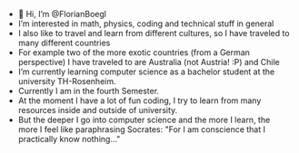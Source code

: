 - 👋 Hi, I’m @FlorianBoegl
- I’m interested in math, physics, coding and technical stuff in general
- I also like to travel and learn from different cultures, so I have traveled to many different countries
- For example two of the more exotic countries (from a German perspective) I have traveled to are Australia (not Austria! :P) and Chile
- I’m currently learning computer science as a bachelor student at the university TH-Rosenheim.
- Currently I am in the fourth Semester.
- At the moment I have a lot of fun coding, I try to learn from many resources inside and outside of university.
- But the deeper I go into computer science and the more I learn, the more I feel like paraphrasing Socrates: "For I am conscience that I practically know nothing..."

<!---
FlorianBoegl/FlorianBoegl is a ✨ special ✨ repository because its `README.md` (this file) appears on your GitHub profile.
You can click the Preview link to take a look at your changes.
--->
